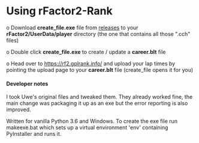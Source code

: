 # Using rFactor2-Rank

o Download **create_file.exe** file from [releases](../../releases) to your **rFactor2/UserData/player** directory (the one that contains all those ".cch" files)

o Double click **create_file.exe** to create / update a **career.blt** file

o Head over to https://rf2.gplrank.info/ and upload your lap times by pointing the upload page to your **career.blt** file (create_file opens it for you)

#### Developer notes
I took Uwe's original files and tweaked them. They already worked fine, the main change was packaging it up as an exe but the error reporting is also improved.

Written for vanilla Python 3.6 and Windows. To create the exe file run makeexe.bat which sets up a virtual environment 'env' containing PyInstaller and runs it.
